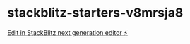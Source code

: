 # stackblitz-starters-v8mrsja8

[Edit in StackBlitz next generation editor ⚡️](https://stackblitz.com/~/github.com/FreshEffect15/stackblitz-starters-v8mrsja8)